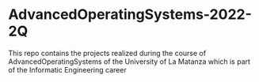 # AdvancedOperatingSystems-2022-2Q
This repo contains the projects realized during the course of AdvancedOperatingSystems of the University of La Matanza which is part of the Informatic Engineering career
